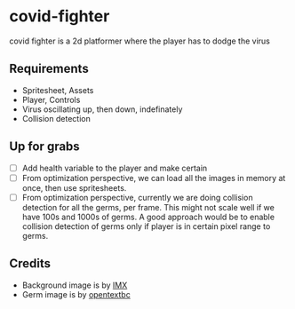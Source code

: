 # covid-fighter

covid fighter is a 2d platformer where the player has to dodge the virus

## Requirements

- Spritesheet, Assets
- Player, Controls
- Virus oscillating up, then down, indefinately
- Collision detection

## Up for grabs

- [ ] Add health variable to the player and make certain 
- [ ] From optimization perspective, we can load all the images in memory at once, then use spritesheets.
- [ ] From optimization perspective, currently we are doing collision detection for all the germs, per frame. This might not scale well if we have 100s and 1000s of germs. A good approach would be to enable collision detection of germs only if player is in certain pixel range to germs.

## Credits

- Background image is by [IMX](https://gamedev.stackexchange.com/q/54542)
- Germ image is by [opentextbc](https://opentextbc.ca/abealf2/chapter/chapter-7/)

